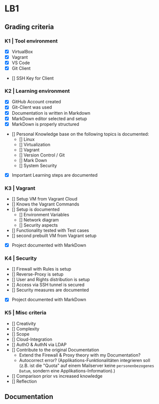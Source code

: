 # LB1
## Grading criteria
### K1 | Tool environment
- [x] VirtualBox
- [x] Vagrant
- [x] VS Code
- [x] Git Client
- [] SSH Key for Client
### K2 | Learning environment
- [x] GitHub Account created
- [x] Git-Client was used
- [x] Documentation is written in Markdown
- [x] MarkDown editor selected and setup
- [x] MarkDown is properly structured
- [] Personal Knowledge base on the following topics is documented:
  - [] Linux
  - [] Virtualization
  - [] Vagrant
  - [] Version Control / Git
  - [] Mark Down
  - [] System Security
- [x] Important Learning steps are documented
### K3 | Vagrant
- [] Setup VM from Vagrant Cloud
- [] Knows the Vagrant Commands
- [] Setup is documented
  - [] Environment Variables
  - [] Network diagram
  - [] Security aspects
- [] Functionality tested with Test cases
- [] second prebuilt VM from Vagrant setup
- [x] Project documented with MarkDown
### K4 | Security
- [] Firewall with Rules is setup
- [] Reverse-Proxy is setup
- [] User and Rights distribution is setup
- [] Access via SSH tunnel is secured
- [] Security measures are documented
- [x] Project documented with MarkDown
### K5 | Misc criteria
- [] Creativity
- [] Complexity
- [] Scope
- [] Cloud-Integration
- [] AuthO & AuthN via LDAP
- [] Contribute to the original Documentation
  - Extend the Firewall & Proxy theory with my Documentation?
  - Autocorrect error? (Applikations-Funktionalitäten integrieren soll (z.B. ist die "Quota" auf einem Mailserver keine `personenbezogenes Datum`, sondern eine Applikations-Information).)
- [] Comparison prior vs increased knowledge
- [] Reflection

## Documentation
